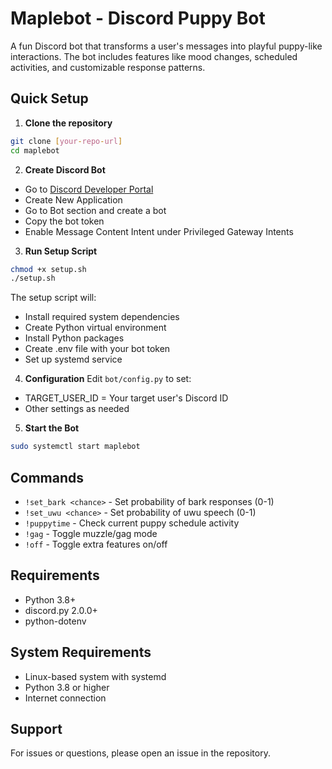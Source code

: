 # Maplebot - Discord Puppy Bot

A fun Discord bot that transforms a user's messages into playful puppy-like interactions. The bot includes features like mood changes, scheduled activities, and customizable response patterns.

## Quick Setup

1. **Clone the repository**
```bash
git clone [your-repo-url]
cd maplebot
```

2. **Create Discord Bot**
- Go to [Discord Developer Portal](https://discord.com/developers/applications)
- Create New Application
- Go to Bot section and create a bot
- Copy the bot token
- Enable Message Content Intent under Privileged Gateway Intents

3. **Run Setup Script**
```bash
chmod +x setup.sh
./setup.sh
```
The setup script will:
- Install required system dependencies
- Create Python virtual environment
- Install Python packages
- Create .env file with your bot token
- Set up systemd service

4. **Configuration**
Edit `bot/config.py` to set:
- TARGET_USER_ID = Your target user's Discord ID
- Other settings as needed

5. **Start the Bot**
```bash
sudo systemctl start maplebot
```

## Commands
- `!set_bark <chance>` - Set probability of bark responses (0-1)
- `!set_uwu <chance>` - Set probability of uwu speech (0-1)
- `!puppytime` - Check current puppy schedule activity
- `!gag` - Toggle muzzle/gag mode
- `!off` - Toggle extra features on/off

## Requirements
- Python 3.8+
- discord.py 2.0.0+
- python-dotenv

## System Requirements
- Linux-based system with systemd
- Python 3.8 or higher
- Internet connection

## Support
For issues or questions, please open an issue in the repository.